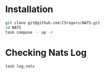 # Installation

```sh
git clone git@github.com:C5rogers/NATS.git
cd NATS
task compose -- up -d
```

# Checking Nats Log

```sh
task log_nats
```

